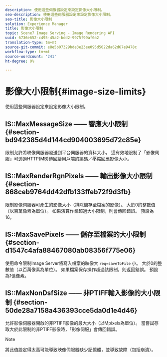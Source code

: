 ```yaml
---
description: 使用這些伺服器設定來設定影像大小限制。
seo-description: 使用這些伺服器設定來設定影像大小限制。
seo-title: 影像大小限制
solution: Experience Manager
title: 影像大小限制
topic: Scene7 Image Serving - Image Rendering API
uuid: 6736e652-c495-45a2-bdd2-9975f99af0a2
translation-type: tm+mt
source-git-commit: e8e5b07329bde3e23ee095d5022da62d67e9478c
workflow-type: tm+mt
source-wordcount: '241'
ht-degree: 0%

---
```



# 影像大小限制{#image-size-limits}

使用這些伺服器設定來設定影像大小限制。

## IS::MaxMessageSize —— 響應大小限制 {#section-bd942385d4d144cd904003695d72c85e}

限制允許將映像伺服器發送到平台伺服器的資料大小。 這有效地限制了「影像伺服」可透過HTTP(MB)傳回給用戶端的編碼／壓縮回應影像大小。

## IS::MaxRenderRgnPixels —— 輸出影像大小限制 {#section-868ceb9764dd42dfb133ffeb72f9d3fb}

限制影像伺服器可產生的影像大小（排除儲存至檔案的影像）。 大於0的整數值（以百萬像素為單位）。 如果演算作業超過大小限制，則會傳回錯誤。 預設為 16。

## IS::MaxSavePixels —— 儲存至檔案的大小限制 {#section-d1547c4afa88467080ab08356f775e06}

使用命令限制Image Server將寫入檔案的映像大 `req=saveToFile` 小。 大於0的整數值（以百萬像素為單位）。 如果檔案保存操作超過該限制，則返回錯誤。 預設為1億像素。

## IS::MaxNonDsfSize —— 非PTIFF輸入影像的大小限制 {#section-50de28a7158a436393cce5da0d1e4d46}

允許影像伺服器開啟的非PTIFF影像的最大大小（以Mpixels為單位）。 當嘗試存取大於此限制的非PTIFF影像時，「影像伺服」會傳回錯誤。

>[!NOTE]
>
>將此值設定得太高可能導致映像伺服器缺少記憶體，並導致故障（包括崩潰）。

